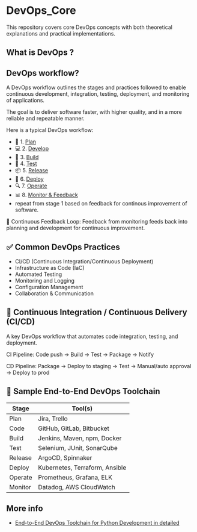 # DevOps_Core
This repository covers core DevOps concepts with both theoretical explanations and practical implementations.


## What is DevOps ?


## DevOps workflow?
A DevOps workflow outlines the stages and practices followed to enable continuous development, integration, testing, deployment, and monitoring of applications.

The goal is to deliver software faster, with higher quality, and in a more reliable and repeatable manner.

Here is a typical DevOps workflow:
- 🔁 1. [Plan](./DevOps_workflow/Plan.md)
- 💻 2. [Develop](DevOps_workflow/Develop.md)
- 🔧 3. [Build](DevOps_workflow/Build.md)
- 🧪 4. [Test](DevOps_workflow/Test.md)
- 📦 5. [Release](DevOps_workflow/Release.md)
- 🚀 6. [Deploy](DevOps_workflow/Deploy.md)
- 🔍 7. [Operate](DevOps_workflow/Operate.md)
- 📊 8. [Monitor & Feedback](DevOps_workflow/MonitorAndFeedback.md)
- repeat from stage 1 based on feedback for continous improvement of software.

🔁 Continuous Feedback Loop: Feedback from monitoring feeds back into planning and development for continuous improvement.


## ✅ Common DevOps Practices
- CI/CD (Continuous Integration/Continuous Deployment)
- Infrastructure as Code (IaC)
- Automated Testing
- Monitoring and Logging
- Configuration Management
- Collaboration & Communication


## 🔄 Continuous Integration / Continuous Delivery (CI/CD)
A key DevOps workflow that automates code integration, testing, and deployment.

CI Pipeline:
Code push → Build → Test → Package → Notify

CD Pipeline:
Package → Deploy to staging → Test → Manual/auto approval → Deploy to prod


## 🧰 Sample End-to-End DevOps Toolchain
| Stage   | Tool(s)                        |
| ------- | ------------------------------ |
| Plan    | Jira, Trello                   |
| Code    | GitHub, GitLab, Bitbucket      |
| Build   | Jenkins, Maven, npm, Docker    |
| Test    | Selenium, JUnit, SonarQube     |
| Release | ArgoCD, Spinnaker              |
| Deploy  | Kubernetes, Terraform, Ansible |
| Operate | Prometheus, Grafana, ELK       |
| Monitor | Datadog, AWS CloudWatch        |



## More info
- [End-to-End DevOps Toolchain for Python Development in detailed](PythonDev.md)























